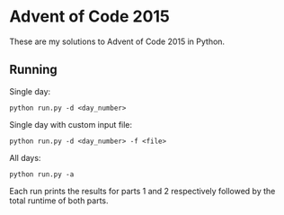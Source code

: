 # Advent of Code 2015

These are my solutions to Advent of Code 2015 in Python.

**Running**
----------------------------------
Single day:

    python run.py -d <day_number>

Single day with custom input file:

    python run.py -d <day_number> -f <file>

All days:

    python run.py -a

Each run prints the results for parts 1 and 2 respectively followed by the total runtime of both parts.
